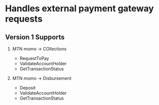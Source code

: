 # Handles external payment gateway requests

## Version 1 Supports
1. MTN momo -> COllections
    - RequestToPay
    - ValidateAccountHolder
    - GetTransactionStatus

2. MTN momo -> Disbursement
    - Deposit
    - ValidateAccountHolder
    - GetTransactionStatus